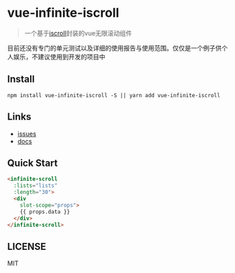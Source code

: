 # vue-infinite-iscroll

> 一个基于[iscroll](https://github.com/cubiq/iscroll)封装的vue无限滚动组件

目前还没有专门的单元测试以及详细的使用报告与使用范围。仅仅是一个例子供个人娱乐，不建议使用到开发的项目中

## Install
```shell
npm install vue-infinite-iscroll -S || yarn add vue-infinite-iscroll
```

## Links

- [issues](https://github.com/mrKylinZhou/vue-infinite-iscroll/issues)
- [docs](./docs/scroll.md)

## Quick Start
```html
<infinite-scroll
  :lists="lists"
  :length="30">
  <div
    slot-scope="props">
    {{ props.data }}
  </div>
</infinite-scroll>
```

## LICENSE
MIT
